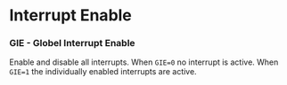 # Interrupt Enable

### GIE - Globel Interrupt Enable

Enable and disable all interrupts. When `GIE=0` no interrupt is active. When `GIE=1` the individually enabled interrupts are active.
